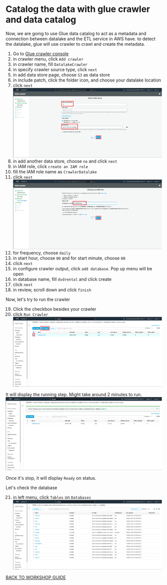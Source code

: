 # Catalog the data with glue crawler and data catalog

Now, we are going to use Glue data catalog to act as a metadata and connection between datalake and the ETL service in AWS have.
to detect the datalake, glue will use crawler to crawl and create the metadata.
1. Go to [Glue crawler console](https://ap-southeast-1.console.aws.amazon.com/glue/home?region=ap-southeast-1#catalog:tab=crawlers)
2. in crawler menu, click `Add crawler`
3. in crawler name, fill `DatalakeCrawler`
4. in specify crawler source type, click `next`
5. in add data store page, choose `S3` as data store
6. in include patch, click the folder icon, and choose your datalake location
7. click `next`
    ![](../Assets/Glue/7.png)
8. in add another data store, choose `no` and click `next`
9. in IAM role, click `create an IAM role`
10. fill the IAM role name as `CrawlerDatalake`
11. click `next`
    ![](../Assets/Glue/11.png)
12. for frequency, choose `daily`
13. in start hour, choose `00` and for start minute, choose `00`
14. click `next`
15. in configure crawler output, click `add database`. Pop up menu will be open
16. in database name, fill `dvdrental` and click create
17. click `next`
18. in review, scroll down and click `finish`

Now, let's try to run the crawler

19. Click the checkbox besides your crawler
20. click `Run Crawler`
    ![](../Assets/Glue/20.png)

It will display the running step. Might take around 2 minutes to run.
    ![](../Assets/Glue/20-2.png)

Once it's stop, it will display `Ready` on status.

Let's check the database

21. in left menu, click `Tables` on `Databases`
    ![](../Assets/Glue/21.png)

[BACK TO WORKSHOP GUIDE](../README.md)